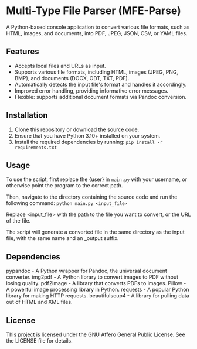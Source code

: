 # Multi-Type File Parser (MFE-Parse)

A Python-based console application to convert various file formats, such as HTML, images, and documents, into PDF, JPEG, JSON, CSV, or YAML files.

## Features

- Accepts local files and URLs as input.
- Supports various file formats, including HTML, images (JPEG, PNG, BMP), and documents (DOCX, ODT, TXT, PDF).
- Automatically detects the input file's format and handles it accordingly.
- Improved error handling, providing informative error messages.
- Flexible: supports additional document formats via Pandoc conversion.

## Installation

1. Clone this repository or download the source code.
2. Ensure that you have Python 3.10+ installed on your system.
3. Install the required dependencies by running: ```pip install -r requirements.txt```

## Usage 
To use the script, first replace the {user} in `main.py` with your username, or otherwise point the program to the correct path.

Then, navigate to the directory containing the source code and run the following command:
```python main.py <input_file>```

Replace <input_file> with the path to the file you want to convert, or the URL of the file.

The script will generate a converted file in the same directory as the input file, with the same name and an _output suffix.

## Dependencies
pypandoc - A Python wrapper for Pandoc, the universal document converter.
img2pdf - A Python library to convert images to PDF without losing quality.
pdf2image - A library that converts PDFs to images.
Pillow - A powerful image processing library in Python.
requests - A popular Python library for making HTTP requests.
beautifulsoup4 - A library for pulling data out of HTML and XML files.

## License
This project is licensed under the GNU Affero General Public License. See the LICENSE file for details.
